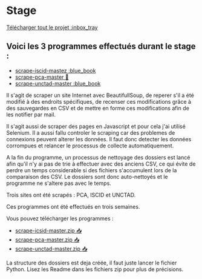 # Stage
[Télécharger tout le projet :inbox_tray](https://github.com/pzim-devdata/DATA-developer/releases/download/V1.0.0/work-experiencer.zip)
## Voici les 3 programmes effectués durant le stage :

- [scrape-iscid-mastez :blue_book](https://github.com/pzim-devdata/DATA-developer/tree/master/work%20experience/scrape-icsid-master)
- [scrape-pca-master :blue_book:](https://github.com/pzim-devdata/DATA-developer/tree/master/work%20experience/scrape-pca-master)
- [scrape-unctad-master :blue_book](https://github.com/pzim-devdata/DATA-developer/tree/master/work%20experience/scrape-unctad-master)


Il s'agit de scraper un site Internet avec BeautifullSoup, de reperer s'il a été modifié à des endroits spécifiques, de recenser ces modifications grâce à des sauvegardes en CSV et de mettre en forme ces modifications afin de les notifier par mail.

Il s'agit aussi de scraper des pages en Javascript et pour cela j'ai utilisé Selenium. Il a aussi fallu controler le scraping car des problemes de connexions peuvent alterer les données. Il faut donc detecter les données corrompues et relancer le processus de collecte automatiquement. 

A la fin du programme, un processus de nettoyage des dossiers est lancé afin qu'il n'y ai pas de trie à effectuer avec des anciens CSV, ce qui évite de perdre un temps considerable si des fichiers s'accumulent lors de la comparaison des CSV. Le dossiers sont donc auto-nettoyés et le programme ne s'altere pas avec le temps.

Trois sites ont été scrapés : PCA, ISCID et UNCTAD. 

Ces programmes ont été effectués en trois semaines.

Vous pouvez télécharger les programmes :
- [scrape-icsid-master.zip :inbox_tray:](https://github.com/pzim-devdata/DATA-developer/releases/download/V1.0.0/scrape-icsid-master.zip)
- [scrape-pca-master.zip :inbox_tray:](https://github.com/pzim-devdata/DATA-developer/releases/download/V1.0.0/scrape-pca-master.zip)
- [scrape-unctad-master.zip :inbox_tray:](https://github.com/pzim-devdata/DATA-developer/releases/download/V1.0.0/scrape-unctad-master.zip)

La structure des dossiers est deja créée, il faut juste lancer le fichier Python. Lisez les Readme dans les fichiers zip pour plus de précisions.
